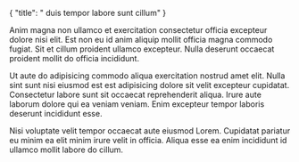 {
  "title": " duis tempor labore sunt cillum"
}

Anim magna non ullamco et exercitation consectetur officia excepteur dolore nisi elit. Est non eu id anim aliquip mollit officia magna commodo fugiat. Sit et cillum proident ullamco excepteur. Nulla deserunt occaecat proident mollit do officia incididunt.

Ut aute do adipisicing commodo aliqua exercitation nostrud amet elit. Nulla sint sunt nisi eiusmod est est adipisicing dolore sit velit excepteur cupidatat. Consectetur labore sunt sit occaecat reprehenderit aliqua. Irure aute laborum dolore qui ea veniam veniam. Enim excepteur tempor laboris deserunt incididunt esse.

Nisi voluptate velit tempor occaecat aute eiusmod Lorem. Cupidatat pariatur eu minim ea elit minim irure velit in officia. Aliqua esse ea enim incididunt id ullamco mollit labore do cillum.